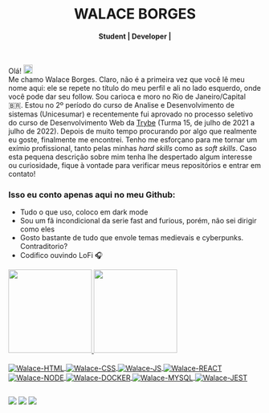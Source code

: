 <!-- Title -->
<div align="center">
  <h1 align="center">WALACE BORGES</h1>
  <b>Student | Developer |</b>
</div>

<br/>
<br/>

Olá! <img src="https://raw.githubusercontent.com/kaueMarques/kaueMarques/master/hi.gif" width="18px"> 
<br>
Me chamo Walace Borges. Claro, não é a primeira vez que você lê meu nome aqui: ele se repete no título do meu perfil e ali no lado esquerdo, onde você pode dar seu follow. Sou carioca e moro no Rio de Janeiro/Capital 🇧🇷. Estou no 2º período do curso de Analise e Desenvolvimento de sistemas (Unicesumar) e recentemente fui aprovado no processo seletivo do curso de Desenvolvimento Web da [Trybe](https://www.betrybe.com/) (Turma 15, de julho de 2021 a julho de 2022). Depois de muito tempo procurando por algo que realmente eu goste, finalmente me encontrei. Tenho me esforçano para me tornar um exímio profissional, tanto pelas minhas <i>hard skills</i> como as <i>soft skills</i>. Caso esta pequena descrição sobre mim tenha lhe despertado algum interesse ou curiosidade, fique à vontade para verificar meus repositórios e entrar em contato!

### Isso eu conto apenas aqui no meu Github:

- Tudo o que uso, coloco em dark mode
- Sou um fã incondicional da serie fast and furious, porém, não sei dirigir como eles
- Gosto bastante de tudo que envole temas medievais e cyberpunks. Contraditorio?
- Codifico ouvindo LoFi :headphones:

 <div>
  <a href="https://github.com/walaceborges">
  <img height="166em" src="https://github-readme-stats.vercel.app/api?username=walaceborges&show_icons=true&hide_border=true&count_private=true&theme=tokyonight"/>
  <img height="166em" src="https://github-readme-stats.vercel.app/api/top-langs/?username=walaceborges&langs_count=10&count_private=true&hide_border=true&theme=tokyonight&layout=compact"/>
<div>
<div style="display: inline_block"><br>
  <img align="center" alt="Walace-HTML" src="https://img.shields.io/badge/HTML5-E34F26?style=for-the-badge&logo=html5&logoColor=white">
  <img align="center" alt="Walace-CSS" src="https://img.shields.io/badge/CSS-239120?&style=for-the-badge&logo=css3&logoColor=white">
  <img align="center" alt="Walace-JS" src="https://img.shields.io/badge/JavaScript-F7DF1E?style=for-the-badge&logo=javascript&logoColor=black">
  <img align="center" alt="Walace-REACT" src="https://img.shields.io/badge/React-20232A?style=for-the-badge&logo=react&logoColor=61DAFB">
  <img align="center" alt="Walace-NODE" src="https://img.shields.io/badge/Node.js-43853D?style=for-the-badge&logo=node.js&logoColor=white">
  <img align="center" alt="Walace-DOCKER" src="https://img.shields.io/badge/docker-%230db7ed.svg?style=for-the-badge&logo=docker&logoColor=white">
  <img align="center" alt="Walace-MYSQL" src="https://img.shields.io/badge/MySQL-00000F?style=for-the-badge&logo=mysql&logoColor=whitee">
  <img align="center" alt="Walace-JEST" src="https://img.shields.io/badge/-jest-%23C21325?style=for-the-badge&logo=jest&logoColor=white">
</div>
 
  ## 
<div> 
 <a href = "mailto: walacewab@gmail.com"><img src="https://img.shields.io/badge/-Gmail-%23333?style=for-the-badge&logo=gmail&logoColor=white" target="_blank"></a>
 <a href="https://www.linkedin.com/in/walace-borges/" target="_blank"><img src="https://img.shields.io/badge/-LinkedIn-%230077B5?style=for-the-badge&logo=linkedin&logoColor=white" target="_blank"></a>
 <a href = "https://open.spotify.com/user/22vquxxyl7bxlbvwmmaq6rmgq""><img src="https://img.shields.io/badge/Spotify-1ED760?&style=for-the-badge&logo=spotify&logoColor=white" target="_blank"></a>
</div>

